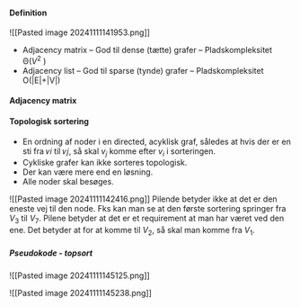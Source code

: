 #### Definition
![[Pasted image 20241111141953.png]]

* Adjacency matrix
	– God til dense (tætte) grafer
	– Pladskompleksitet Θ($V^2$ )
* Adjacency list
	– God til sparse (tynde) grafer
	– Pladskompleksitet O(|E|+|V|)

#### Adjacency matrix


#### Topologisk sortering
* En ordning af noder i en directed, acyklisk graf, således at hvis der er en sti fra 𝑣𝑖 til 𝑣𝑗, så skal $v_{j}$ komme efter $v_{i}$ i sorteringen.
* Cykliske grafer kan ikke sorteres topologisk.
* Der kan være mere end en løsning.
* Alle noder skal besøges.

![[Pasted image 20241111142416.png]]
Pilende betyder ikke at det er den eneste vej til den node.
Fks kan man se at den første sortering springer fra $V_{3}$ til $V_{7}$. Pilene betyder at det er et requirement at man har været ved den ene. Det betyder at for at komme til $V_{2}$, så skal man komme fra $V_{1}$.

##### Pseudokode - topsort
![[Pasted image 20241111145125.png]]

![[Pasted image 20241111145238.png]]